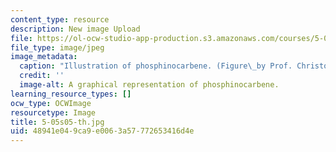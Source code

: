 ```yaml
---
content_type: resource
description: New image Upload
file: https://ol-ocw-studio-app-production.s3.amazonaws.com/courses/5-05-principles-of-inorganic-chemistry-iii-spring-2005/48941e049ca9e0063a57772653416d4e_5-05s05-th.jpg
file_type: image/jpeg
image_metadata:
  caption: "Illustration of phosphinocarbene. (Figure\_by Prof. Christopher Cummins.)"
  credit: ''
  image-alt: A graphical representation of phosphinocarbene.
learning_resource_types: []
ocw_type: OCWImage
resourcetype: Image
title: 5-05s05-th.jpg
uid: 48941e04-9ca9-e006-3a57-772653416d4e
---
```

